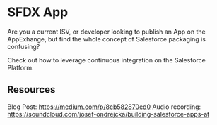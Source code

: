 # SFDX  App
Are you a current ISV, or developer looking to publish an App on the AppExhange, but find the whole concept of Salesforce packaging is confusing?

Check out how to leverage continuous integration on the Salesforce Platform.

## Resources
Blog Post: https://medium.com/p/8cb582870ed0
Audio recording: https://soundcloud.com/josef-ondrejcka/building-salesforce-apps-at



